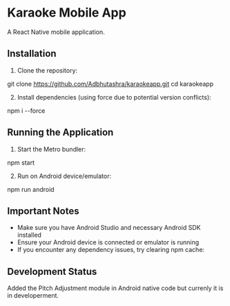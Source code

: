 # Karaoke Mobile App

A React Native mobile application.

## Installation

1. Clone the repository:

git clone https://github.com/Adbhutashra/karaokeapp.git
cd karaokeapp

2. Install dependencies (using force due to potential version conflicts):

npm i --force

## Running the Application

1. Start the Metro bundler:

npm start

2. Run on Android device/emulator:

npm run android


## Important Notes

- Make sure you have Android Studio and necessary Android SDK installed
- Ensure your Android device is connected or emulator is running
- If you encounter any dependency issues, try clearing npm cache:


## Development Status

Added the Pitch Adjustment module in Android native code but currenly it is in developerment.